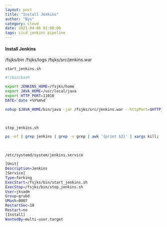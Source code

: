 ```yaml
---
layout: post
title: "Install Jenkins"
author: "Bys"
category: cloud
date: 2021-04-06 01:00:00
tags: cicd jenkins pipeline
---
```


#### Install Jenkins
/fsjks/bin
/fsjks/logs
/fsjks/src/jenkins.war

`start_jenkins.sh`
```bash
#!/bin/bash

export JENKINS_HOME=/fsjks/home
export JAVA_HOME=/usr/local/java
export HTTP_PORT=11010
DATE=`date +%Y%m%d`

nohup $JAVA_HOME/bin/java -jar /fsjks/src/jenkins.war --httpPort=$HTTP_PORT --sessionTimeout=120 -XX:+AggressiveOpts >> /fsjks/logs/jenkins_$DATE.log 2>&1 &
```
<br>


`stop_jenkins.sh`
```bash
ps -ef | grep jenkins | grep -v grep | awk '{print $2}' | xargs kill;
```
<br>



`/etc/systemd/system/jenkins.service`
```bash
[Unit]
Description=Jenkins
[Service]
Type=forking
ExecStart=/fsjks/bin/start_jenkins.sh
ExecStop=/fsjks/bin/stop_jenkins.sh
User=jksadm
Group=grubd
UMask=0007
RestartSec=10
Restart=no
[Install]
WantedBy=multi-user.target
```
<br>